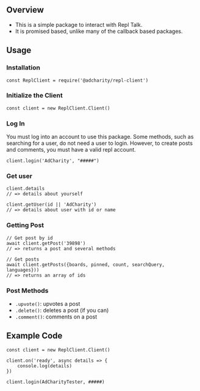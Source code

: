 ## Overview
* This is a simple package to interact with Repl Talk.
* It is promised based, unlike many of the callback based packages.

## Usage
### Installation
```
const ReplClient = require('@adcharity/repl-client')
```

### Initialize the Client
```
const client = new ReplClient.Client()
```

### Log In
You must log into an account to use this package. Some methods, such as searching for a user, do not need a user to login. However, to create posts and comments, you must have a valid repl account.
```
client.login('AdCharity', "#####")
```
### Get user
```
client.details
// => details about yourself

client.getUser(id || 'AdCharity')
// => details about user with id or name
```

### Getting Post
```
// Get post by id
await client.getPost('39898')
// => returns a post and several methods

// Get posts
await client.getPosts({boards, pinned, count, searchQuery, languages}))
// => returns an array of ids
```
### Post Methods
* `.upvote()`: upvotes a post
* `.delete()`: deletes a post (if you can)
* `.comment()`: comments on a post

## Example Code
```
const client = new ReplClient.Client()

client.on('ready', async details => {
	console.log(details)
})

client.login(AdCharityTester, #####)
```